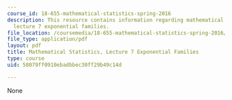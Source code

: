 ```yaml
---
course_id: 18-655-mathematical-statistics-spring-2016
description: This resource contains information regarding mathematical statistics,
  lecture 7 exponential families.
file_location: /coursemedia/18-655-mathematical-statistics-spring-2016/58079ff0910ebadbbec30ff29b49c14d_MIT18_655S16_LecNote7.pdf
file_type: application/pdf
layout: pdf
title: Mathematical Statistics, Lecture 7 Exponential Families
type: course
uid: 58079ff0910ebadbbec30ff29b49c14d

---
```

None